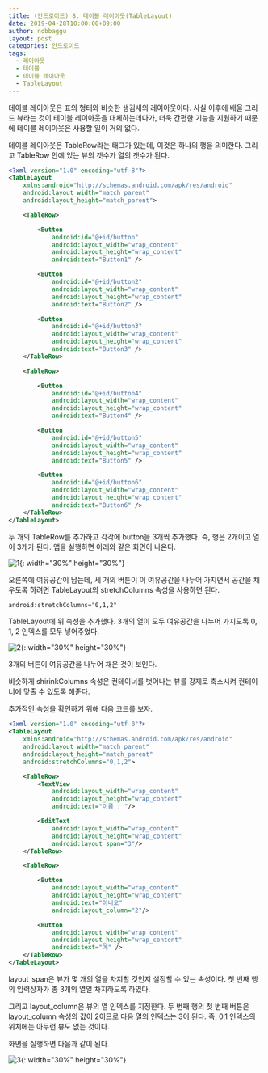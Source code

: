 ```yaml
---
title: (안드로이드) 8. 테이블 레이아웃(TableLayout)
date: 2019-04-28T10:00:00+09:00
author: nobbaggu
layout: post
categories: 안드로이드
tags:
  - 레이아웃
  - 테이블
  - 테이블 레이아웃
  - TableLayout
---
```


테이블 레이아웃은 표의 형태와 비슷한 생김새의 레이아웃이다. 사실 이후에 배울 그리드 뷰라는 것이 테이블 레이아웃을 대체하는데다가, 더욱 간편한 기능을 지원하기 때문에 테이블 레이아웃은 사용할 일이 거의 없다.

테이블 레이아웃은 TableRow라는 태그가 있는데, 이것은 하나의 행을 의미한다. 그리고 TableRow 안에 있는 뷰의 갯수가 열의 갯수가 된다.

~~~ xml
<?xml version="1.0" encoding="utf-8"?>
<TableLayout
    xmlns:android="http://schemas.android.com/apk/res/android"
    android:layout_width="match_parent"
    android:layout_height="match_parent">

    <TableRow>

        <Button
            android:id="@+id/button"
            android:layout_width="wrap_content"
            android:layout_height="wrap_content"
            android:text="Button1" />

        <Button
            android:id="@+id/button2"
            android:layout_width="wrap_content"
            android:layout_height="wrap_content"
            android:text="Button2" />

        <Button
            android:id="@+id/button3"
            android:layout_width="wrap_content"
            android:layout_height="wrap_content"
            android:text="Button3" />
    </TableRow>

    <TableRow>

        <Button
            android:id="@+id/button4"
            android:layout_width="wrap_content"
            android:layout_height="wrap_content"
            android:text="Button4" />

        <Button
            android:id="@+id/button5"
            android:layout_width="wrap_content"
            android:layout_height="wrap_content"
            android:text="Button5" />

        <Button
            android:id="@+id/button6"
            android:layout_width="wrap_content"
            android:layout_height="wrap_content"
            android:text="Button6" />
    </TableRow>
</TableLayout>
~~~

두 개의 TableRow를 추가하고 각각에 button을 3개씩 추가했다. 즉, 행은 2개이고 열이 3개가 된다. 앱을 실행하면 아래와 같은 화면이 나온다.

![1](https://nobbaggu.github.io/images/android/8/1.jpg){: width="30%" height="30%"}

오른쪽에 여유공간이 남는데, 세 개의 버튼이 이 여유공간을 나누어 가지면서 공간을 채우도록 하려면 TableLayout의 stretchColumns 속성을 사용하면 된다.

~~~ xml
android:stretchColumns="0,1,2"
~~~

TableLayout에 위 속성을 추가했다. 3개의 열이 모두 여유공간을 나누어 가지도록 0, 1, 2 인덱스를 모두 넣어주었다.

![2](https://nobbaggu.github.io/images/android/8/2.jpg){: width="30%" height="30%"}

3개의 버튼이 여유공간을 나누어 채운 것이 보인다.

비슷하게 shirinkColumns 속성은 컨테이너를 벗어나는 뷰를 강제로 축소시켜 컨테이너에 맞출 수 있도록 해준다.

추가적인 속성을 확인하기 위해 다음 코드를 보자.

~~~xml
<?xml version="1.0" encoding="utf-8"?>
<TableLayout
    xmlns:android="http://schemas.android.com/apk/res/android"
    android:layout_width="match_parent"
    android:layout_height="match_parent"
    android:stretchColumns="0,1,2">

    <TableRow>
        <TextView
            android:layout_width="wrap_content"
            android:layout_height="wrap_content"
            android:text="이름 : "/>

        <EditText
            android:layout_width="wrap_content"
            android:layout_height="wrap_content"
            android:layout_span="3"/>
    </TableRow>

    <TableRow>

        <Button
            android:layout_width="wrap_content"
            android:layout_height="wrap_content"
            android:text="아니오"
            android:layout_column="2"/>

        <Button
            android:layout_width="wrap_content"
            android:layout_height="wrap_content"
            android:text="예" />
    </TableRow>
</TableLayout>
~~~

layout_span은 뷰가 몇 개의 열을 차지할 것인지 설정할 수 있는 속성이다. 첫 번째 행의 입력상자가 총 3개의 열얼 차지하도록 하였다.

그리고 layout_column은 뷰의 열 인덱스를 지정한다. 두 번째 행의 첫 번째 버튼은 layout_column 속성의 값이 2이므로 다음 열의 인덱스는 3이 된다. 즉, 0,1 인덱스의 위치에는 아무런 뷰도 없는 것이다.

화면을 실행하면 다음과 같이 된다.

![3](https://nobbaggu.github.io/images/android/8/3.jpg){: width="30%" height="30%"}